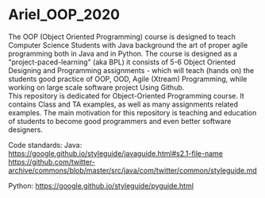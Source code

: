 # Ariel_OOP_2020
The OOP (Object Oriented Programming) course is designed to teach Computer Science 
Students with Java background the art of proper agile programming both in Java and
in Python. The course is designed as a "project-paced-learning" (aka BPL) it consists of
5-6 Object Oriented Designing and Programming assignments - which will teach (hands on) the students
good practice of OOP, OOD, Agile (Xtream) Programming, while working on large scale software project
Using Github.         
This repository is dedicated for Object-Oriented Programming course. 
It contains Class and TA examples, as well as many assignments related examples. 
The main motivation for this repository is teaching and education of students to become 
good programmers and even better software designers.

Code standards:
Java:
https://google.github.io/styleguide/javaguide.html#s2.1-file-name
https://github.com/twitter-archive/commons/blob/master/src/java/com/twitter/common/styleguide.md

Python:
https://google.github.io/styleguide/pyguide.html
